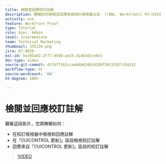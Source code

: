 ```yaml
---
title: 檢閱並回應校訂註解
description: 瞭解如何檢視及回應來自校訂檢視者以及  [!DNL  Workfront] 中[!UICONTROL 更新]區段的校訂註解。
activity: use
feature: Workfront Proof
type: Tutorial
role: User, Admin
level: Intermediate
team: Technical Marketing
thumbnail: 335139.png
jira: KT-8839
exl-id: be205a02-2f77-4598-ae15-31463d1ce8e1
doc-type: video
source-git-commit: d17df7162ccaab6b62db34209f50131927c0a532
workflow-type: ht
source-wordcount: '64'
ht-degree: 100%

---
```


# 檢閱並回應校訂註解

觀看這段影片，您將瞭解如何：

* 在校訂檢視器中檢視和回應註解
* 在「[!UICONTROL 更新]」區段檢視校訂註解
* 回應來自「[!UICONTROL 更新]」區段的校訂註解

>[!VIDEO](https://video.tv.adobe.com/v/3438664/?quality=12&learn=on&enablevpops&captions=chi_hant)

